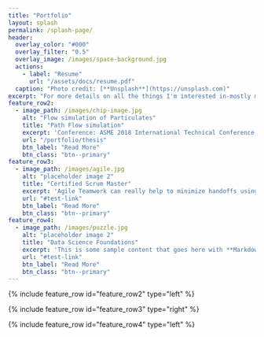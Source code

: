 ```yaml
---
title: "Portfolio"
layout: splash
permalink: /splash-page/
header:
  overlay_color: "#000"
  overlay_filter: "0.5"
  overlay_image: /images/space-background.jpg
  actions:
    - label: "Resume"
      url: "/assets/docs/resume.pdf"
  caption: "Photo credit: [**Unsplash**](https://unsplash.com)"
excerpt: "For more details on all the things I'm interested in-mostly maths, visualization and practices, take a look at my resume."
feature_row2:
  - image_path: /images/chip-image.jpg
    alt: "Flow simulation of Particulates"
    title: "Path Flow simulation"
    excerpt: 'Conference: ASME 2018 International Technical Conference and Exhibition on Packaging and Integration of Electronic and Photonic Microsystems'
    url: "/portfolio/thesis"
    btn_label: "Read More"
    btn_class: "btn--primary"
feature_row3:
  - image_path: /images/agile.jpg
    alt: "placeholder image 2"
    title: "Certified Scrum Master"
    excerpt: 'Agile Teamwork can really help to minimize handoffs using sequential development process'
    url: "#test-link"
    btn_label: "Read More"
    btn_class: "btn--primary"
feature_row4:
  - image_path: /images/puzzle.jpg
    alt: "placeholder image 2"
    title: "Data Science Foundations"
    excerpt: 'This is some sample content that goes here with **Markdown** formatting. Centered with `type="center"`'
    url: "#test-link"
    btn_label: "Read More"
    btn_class: "btn--primary"
---
```


{% include feature_row id="feature_row2" type="left" %}

{% include feature_row id="feature_row3" type="right" %}

{% include feature_row id="feature_row4" type="left" %}
